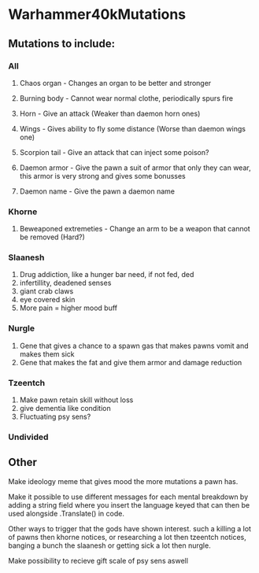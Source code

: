 # Warhammer40kMutations

## Mutations to include:
### All
1. Chaos organ - Changes an organ to be better and stronger
2. Burning body - Cannot wear normal clothe, periodically spurs fire
3. Horn - Give an attack (Weaker than daemon horn ones)
4. Wings - Gives ability to fly some distance (Worse than daemon wings one)
5. Scorpion tail - Give an attack that can inject some poison?

7. Daemon armor - Give the pawn a suit of armor that only they can wear, this armor is very strong and gives some bonusses

8. Daemon name - Give the pawn a daemon name

### Khorne
1. Beweaponed extremeties - Change an arm to be a weapon that cannot be removed (Hard?)

### Slaanesh
1. Drug addiction, like a hunger bar need, if not fed, ded
2. infertillity, deadened senses
3. giant crab claws
4. eye covered skin
5. More pain = higher mood buff

### Nurgle
1. Gene that gives a chance to a spawn gas that makes pawns vomit and makes them sick
2. Gene that makes the fat and give them armor and damage reduction

### Tzeentch
1. Make pawn retain skill without loss
2. give dementia like condition
3. Fluctuating psy sens?

### Undivided



## Other
Make ideology meme that gives mood the more mutations a pawn has.

Make it possible to use different messages for each mental breakdown by adding a string field where you insert the language keyed that can then be used alongside .Translate() in code.

Other ways to trigger that the gods have shown interest. such a killing a lot of pawns then khorne notices, or researching a lot then tzeentch notices, banging a bunch the slaanesh or getting sick a lot then nurgle.

Make possibility to recieve gift scale of psy sens aswell

